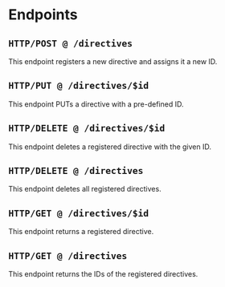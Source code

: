 # Endpoints

## `HTTP/POST @ /directives`

This endpoint registers a new directive and assigns it a new ID.

## `HTTP/PUT @ /directives/$id`

This endpoint PUTs a directive with a pre-defined ID.

## `HTTP/DELETE @ /directives/$id`

This endpoint deletes a registered directive with the given ID.

## `HTTP/DELETE @ /directives`

This endpoint deletes all registered directives.

## `HTTP/GET @ /directives/$id`

This endpoint returns a registered directive.

## `HTTP/GET @ /directives`

This endpoint returns the IDs of the registered directives.
